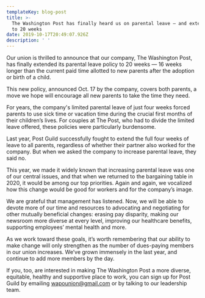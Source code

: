 ```yaml
---
templateKey: blog-post
title: >-
  The Washington Post has finally heard us on parental leave — and extended it
  to 20 weeks
date: 2019-10-17T20:49:07.926Z
description: ' '
---
```

Our union is thrilled to announce that our company, The Washington Post, has finally extended its parental leave policy to 20 weeks — 16 weeks longer than the current paid time allotted to new parents after the adoption or birth of a child. 



This new policy, announced Oct. 17 by the company, covers both parents, a move we hope will encourage all new parents to take the time they need. 



For years, the company's limited parental leave of just four weeks forced parents to use sick time or vacation time during the crucial first months of their children’s lives. For couples at The Post, who had to divide the limited leave offered, these policies were particularly burdensome.



Last year, Post Guild successfully fought to extend the full four weeks of leave to all parents, regardless of whether their partner also worked for the company. But when we asked the company to increase parental leave, they said no. 



This year, we made it widely known that increasing parental leave was one of our central issues, and that when we returned to the bargaining table in 2020, it would be among our top priorities. Again and again, we vocalized how this change would be good for workers and for the company’s image. 



We are grateful that management has listened. Now, we will be able to devote more of our time and resources to advocating and negotiating for other mutually beneficial changes: erasing pay disparity, making our newsroom more diverse at every level, improving our healthcare benefits, supporting employees’ mental health and more. 



As we work toward these goals, it’s worth remembering that our ability to make change will only strengthen as the number of dues-paying members in our union increases. We’ve grown immensely in the last year, and continue to add more members by the day. 



If you, too, are interested in making The Washington Post a more diverse, equitable, healthy and supportive place to work, you can sign up for Post Guild by emailing wapounion@gmail.com or by talking to our leadership team.
